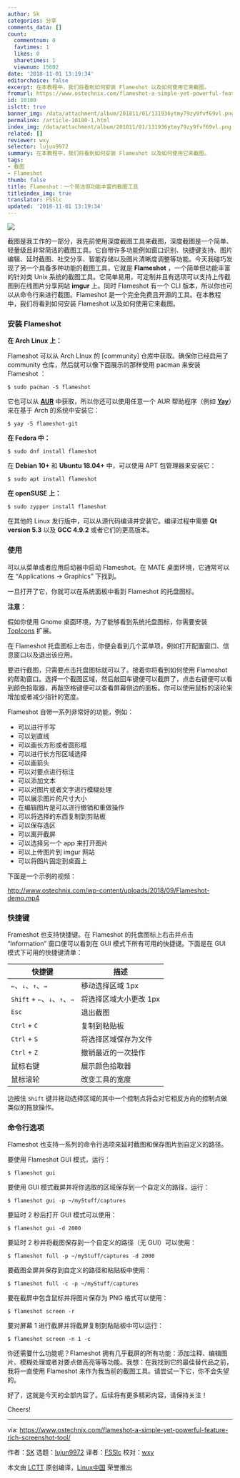 ```yaml
---
author: Sk
categories: 分享
comments_data: []
count:
  commentnum: 0
  favtimes: 1
  likes: 0
  sharetimes: 1
  viewnum: 15602
date: '2018-11-01 13:19:34'
editorchoice: false
excerpt: 在本教程中，我们将看到如何安装 Flameshot 以及如何使用它来截图。
fromurl: https://www.ostechnix.com/flameshot-a-simple-yet-powerful-feature-rich-screenshot-tool/
id: 10180
islctt: true
banner_img: /data/attachment/album/201811/01/131936ytmy79zy9fvf69vl.png
permalink: /article-10180-1.html
index_img: /data/attachment/album/201811/01/131936ytmy79zy9fvf69vl.png.thumb.jpg
related: []
reviewer: wxy
selector: lujun9972
summary: 在本教程中，我们将看到如何安装 Flameshot 以及如何使用它来截图。
tags:
- 截图
- Flameshot
thumb: false
title: Flameshot：一个简洁但功能丰富的截图工具
titleindex_img: true
translator: FSSlc
updated: '2018-11-01 13:19:34'
---
```


![](/data/attachment/album/201811/01/131936ytmy79zy9fvf69vl.png)


截图是我工作的一部分，我先前使用深度截图工具来截图，深度截图是一个简单、轻量级且非常简洁的截图工具。它自带许多功能例如窗口识别、快捷键支持、图片编辑、延时截图、社交分享、智能存储以及图片清晰度调整等功能。今天我碰巧发现了另一个具备多种功能的截图工具，它就是 **Flameshot** ，一个简单但功能丰富的针对类 Unix 系统的截图工具。它简单易用，可定制并且有选项可以支持上传截图到在线图片分享网站 **imgur** 上。同时 Flameshot 有一个 CLI 版本，所以你也可以从命令行来进行截图。Flameshot 是一个完全免费且开源的工具。在本教程中，我们将看到如何安装 Flameshot 以及如何使用它来截图。


### 安装 Flameshot


**在 Arch Linux 上：**


Flameshot 可以从 Arch LInux 的 [community] 仓库中获取。确保你已经启用了 community 仓库，然后就可以像下面展示的那样使用 pacman 来安装 Flameshot ：



```
$ sudo pacman -S flameshot
```

它也可以从 [**AUR**](https://aur.archlinux.org/packages/flameshot-git) 中获取，所以你还可以使用任意一个 AUR 帮助程序（例如 [**Yay**](https://www.ostechnix.com/yay-found-yet-another-reliable-aur-helper/)）来在基于 Arch 的系统中安装它：



```
$ yay -S flameshot-git
```

**在 Fedora 中：**



```
$ sudo dnf install flameshot
```

在 **Debian 10+** 和 **Ubuntu 18.04+** 中，可以使用 APT 包管理器来安装它：



```
$ sudo apt install flameshot
```

**在 openSUSE 上：**



```
$ sudo zypper install flameshot
```

在其他的 Linux 发行版中，可以从源代码编译并安装它。编译过程中需要 **Qt version 5.3** 以及 **GCC 4.9.2** 或者它们的更高版本。


### 使用


可以从菜单或者应用启动器中启动 Flameshot。在 MATE 桌面环境，它通常可以在 “Applications -> Graphics” 下找到。


一旦打开了它，你就可以在系统面板中看到 Flameshot 的托盘图标。


**注意：**


假如你使用 Gnome 桌面环境，为了能够看到系统托盘图标，你需要安装 [TopIcons](https://extensions.gnome.org/extension/1031/toindex_imgons/) 扩展。


在 Flameshot 托盘图标上右击，你便会看到几个菜单项，例如打开配置窗口、信息窗口以及退出该应用。


要进行截图，只需要点击托盘图标就可以了。接着你将看到如何使用 Flameshot 的帮助窗口。选择一个截图区域，然后敲回车键便可以截屏了，点击右键便可以看到颜色拾取器，再敲空格键便可以查看屏幕侧边的面板。你可以使用鼠标的滚轮来增加或者减少指针的宽度。


Flameshot 自带一系列非常好的功能，例如：


* 可以进行手写
* 可以划直线
* 可以画长方形或者圆形框
* 可以进行长方形区域选择
* 可以画箭头
* 可以对要点进行标注
* 可以添加文本
* 可以对图片或者文字进行模糊处理
* 可以展示图片的尺寸大小
* 在编辑图片是可以进行撤销和重做操作
* 可以将选择的东西复制到剪贴板
* 可以保存选区
* 可以离开截屏
* 可以选择另一个 app 来打开图片
* 可以上传图片到 imgur 网站
* 可以将图片固定到桌面上


下面是一个示例的视频：


<http://www.ostechnix.com/wp-content/uploads/2018/09/Flameshot-demo.mp4>


### 快捷键


Frameshot 也支持快捷键。在 Flameshot 的托盘图标上右击并点击 “Information” 窗口便可以看到在 GUI 模式下所有可用的快捷键。下面是在 GUI 模式下可用的快捷键清单：




| 快捷键 | 描述 |
| --- | --- |
| `←`、`↓`、`↑`、`→` | 移动选择区域 1px |
| `Shift` + `←`、`↓`、`↑`、`→` | 将选择区域大小更改 1px |
| `Esc` | 退出截图 |
| `Ctrl` + `C` | 复制到粘贴板 |
| `Ctrl` + `S` | 将选择区域保存为文件 |
| `Ctrl` + `Z` | 撤销最近的一次操作 |
| 鼠标右键 | 展示颜色拾取器 |
| 鼠标滚轮 | 改变工具的宽度 |


边按住 `Shift` 键并拖动选择区域的其中一个控制点将会对它相反方向的控制点做类似的拖放操作。


### 命令行选项


Flameshot 也支持一系列的命令行选项来延时截图和保存图片到自定义的路径。


要使用 Flameshot GUI 模式，运行：



```
$ flameshot gui
```

要使用 GUI 模式截屏并将你选取的区域保存到一个自定义的路径，运行：



```
$ flameshot gui -p ~/myStuff/captures
```

要延时 2 秒后打开 GUI 模式可以使用：



```
$ flameshot gui -d 2000
```

要延时 2 秒并将截图保存到一个自定义的路径（无 GUI）可以使用：



```
$ flameshot full -p ~/myStuff/captures -d 2000
```

要截图全屏并保存到自定义的路径和粘贴板中使用：



```
$ flameshot full -c -p ~/myStuff/captures
```

要在截屏中包含鼠标并将图片保存为 PNG 格式可以使用：



```
$ flameshot screen -r
```

要对屏幕 1 进行截屏并将截屏复制到粘贴板中可以运行：



```
$ flameshot screen -n 1 -c
```

你还需要什么功能呢？Flameshot 拥有几乎截屏的所有功能：添加注释、编辑图片、模糊处理或者对要点做高亮等等功能。我想：在我找到它的最佳替代品之前，我将一直使用 Flameshot 来作为我当前的截图工具。请尝试一下它，你不会失望的。


好了，这就是今天的全部内容了。后续将有更多精彩内容，请保持关注！


Cheers!




---


via: <https://www.ostechnix.com/flameshot-a-simple-yet-powerful-feature-rich-screenshot-tool/>


作者：[SK](https://www.ostechnix.com/author/sk/) 选题：[lujun9972](https://github.com/lujun9972) 译者：[FSSlc](https://github.com/FSSlc) 校对：[wxy](https://github.com/wxy)


本文由 [LCTT](https://github.com/LCTT/TranslateProject) 原创编译，[Linux中国](https://linux.cn/) 荣誉推出